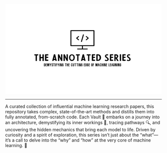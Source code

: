 <img src="./Logo.png" alt="The Annotated Series Logo" style="width:100%; height:290px;">


--------------


A curated collection of influential machine learning research papers, this repository takes complex, state-of-the-art methods and distills them into fully annotated, from-scratch code. Each Vault 🔐 embarks on a journey into an architecture, demystifying its inner workings 🧩, tracing pathways 🔍, and uncovering the hidden mechanics that bring each model to life. Driven by curiosity and a spirit of exploration, this series isn’t just about the “what”—it’s a call to delve into the “why” and “how” at the very core of machine learning. 🧠
